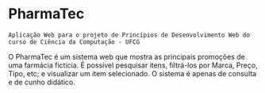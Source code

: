 # PharmaTec
```Aplicação Web para o projeto de Princípios de Desenvolvimento Web do curso de Ciência da Computação - UFCG```

O PharmaTec é um sistema web que mostra as principais promoções de uma farmácia fictícia. É possível pesquisar itens, filtrá-los por Marca, Preço, Tipo, etc; e visualizar um item selecionado. O sistema é apenas de consulta e de cunho didático.
